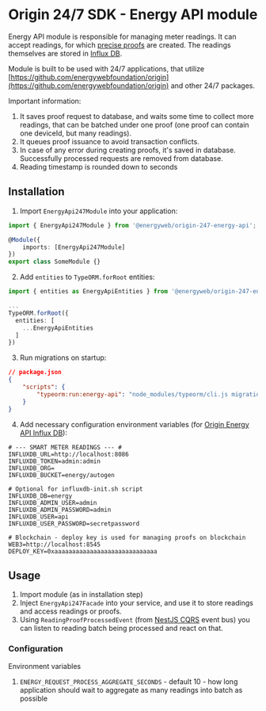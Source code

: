 # Origin 24/7 SDK - Energy API module

Energy API module is responsible for managing meter readings.
It can accept readings, for which [precise proofs](https://github.com/energywebfoundation/precise-proofs) are created.
The readings themselves are stored in [Influx DB](https://github.com/energywebfoundation/energy-api/tree/master/packages/energy-api-influxdb).

Module is built to be used with 24/7 applications, that utilize [https://github.com/energywebfoundation/origin](https://github.com/energywebfoundation/origin) and other 24/7 packages.

Important information:

1. It saves proof request to database, and waits some time to collect more readings,
   that can be batched under one proof (one proof can contain one deviceId, but many readings).
2. It queues proof issuance to avoid transaction conflicts.
3. In case of any error during creating proofs, it's saved in database. Successfully processed requests are removed from database.
4. Reading timestamp is rounded down to seconds

## Installation

1. Import `EnergyApi247Module` into your application:

```ts
import { EnergyApi247Module } from '@energyweb/origin-247-energy-api';

@Module({
    imports: [EnergyApi247Module]
})
export class SomeModule {}
```

2. Add `entities` to `TypeORM.forRoot` entities:

```ts
import { entities as EnergyApiEntities } from '@energyweb/origin-247-energy-api';

...
TypeORM.forRoot({
  entities: [
    ...EnergyApiEntities
  ]
})
```

3. Run migrations on startup:

```json
// package.json
{
    "scripts": {
        "typeorm:run:energy-api": "node_modules/typeorm/cli.js migration:run --config node_modules/@energyweb/origin-247-energy-api/dist/js/ormconfig.js"
    }
}
```

4. Add necessary configuration environment variables (for [Origin Energy API Influx DB](https://github.com/energywebfoundation/energy-api/tree/master/packages/energy-api-influxdb)):

```
# --- SMART METER READINGS --- #
INFLUXDB_URL=http://localhost:8086
INFLUXDB_TOKEN=admin:admin
INFLUXDB_ORG=
INFLUXDB_BUCKET=energy/autogen

# Optional for influxdb-init.sh script
INFLUXDB_DB=energy
INFLUXDB_ADMIN_USER=admin
INFLUXDB_ADMIN_PASSWORD=admin
INFLUXDB_USER=api
INFLUXDB_USER_PASSWORD=secretpassword

# Blockchain - deploy key is used for managing proofs on blockchain
WEB3=http://localhost:8545
DEPLOY_KEY=0xaaaaaaaaaaaaaaaaaaaaaaaaaaaaa
```

## Usage

1. Import module (as in installation step)
2. Inject `EnergyApi247Facade` into your service, and use it to store readings and access readings or proofs.
3. Using `ReadingProofProcessedEvent` (from [NestJS CQRS](https://docs.nestjs.com/recipes/cqrs) event bus) you can listen to reading batch being processed and react on that.

### Configuration

Environment variables

1. `ENERGY_REQUEST_PROCESS_AGGREGATE_SECONDS` - default 10 - how long application should wait to aggregate as many readings into batch as possible
